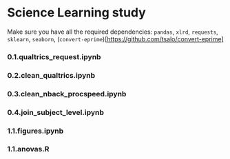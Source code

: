 # Science Learning study

Make sure you have all the required dependencies: `pandas`, `xlrd`, `requests`, `sklearn`, `seaborn`, (`convert-eprime`)[https://github.com/tsalo/convert-eprime]

### 0.1.qualtrics_request.ipynb

### 0.2.clean_qualtrics.ipynb

### 0.3.clean_nback_procspeed.ipynb

### 0.4.join_subject_level.ipynb

### 1.1.figures.ipynb

### 1.1.anovas.R
